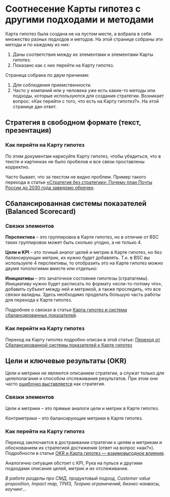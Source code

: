 # Соотнесение Карты гипотез с другими подходами и методами

Карта гипотез была создана не на пустом месте, а вобрала в себя множество разных подходов и методов. На этой странице собраны эти методы и по каждому из них:

1. Даны соответствия между их элементами и элементами Карты гипотез.
1. Показано как с них перейти на Карту гипотез.

Страница собрана по двум причинам:
1. Для соблюдения приемственности.
1. Часто у компаний или у человека уже есть какие-то методы или подходы, которые используются для создания стратегии. Возникает вопрос:  «Как перейти с того, что есть на Карту гипотез?». На этой странице дан ответ.

## Стратегия в свободном формате (текст, презентация)

### Как перейти на Карту гипотез
По этим документам нарисуйте Карту гипотез, чтобы убедиться, что в тексте и картинках не было пробелов и все связи проставлены корректно. 

Часто бывает, что за текстом не видно проблем. Пример такого перехода в статье [«Стратегия без стратегии»: Почему план Почты России до 2030 года заведомо обречен](https://vc.ru/money/1882762-strategiya-bez-strategii-pochemu-plan-pochty-rossii-do-2030-goda-zavedomo-obrechen).

## Сбалансированная системы показателей (Balanced Scorecard)

### Связки элементов

**Перспектива** – это группировка в Карте гипотез, но в отличие от BSC таких группировок может быть сколько угодно, а не только 4.

**Цели и KPI** – это точный аналог целей и метрик в Карте гипотез, но без балансирующих метрик, их нужно будет добавлять. Т.к. в BSC вы используете 4 перспективы, то отобразить это на Карте гипотез можно двумя топологиями вместе или отдельно:

**Инициативы** – это зачаточное состояние гипотезы (стратагемы). Инициативу нужно будет расписать по формату «если-то-потому что», добавить субъект между ней и метрикой, а также проследить, что все связки валидны. Здесь необходимо проделать бóльшую часть работы для перехода к Карте гипотез.

Подробнее о связках в статье [Карта гипотез и система сбалансированных показателей](https://vk.com/@nzaostrovtsev-karta-gipotez-i-sistema-sbalansirovannyh-pokazatelei).

### Как перейти на Карту гипотез

Переход на Карту гипотез подробно описан в этой статье: [Переход от Сбалансированной системы показателей к Карте гипотез](https://vc.ru/life/2056594-perehod-ot-bsc-k-karte-gipotez)

## Цели и ключевые результаты (OKR)
Цели и метрики не являются описанием стратегии, а служат только для целеполагания и способом отслеживания результатов. При этом они часто [ошибочно выставляется](https://vc.ru/opinions/1573299-strategiei-nazyvayut-vse-krome-samoi-strategii) как стратегия.

### Связки элементов
Цели и метрики – это прямые аналоги цели и метрик в Карте гипотез.

Контрметрики – это балансирующие метрики в Карте гипотез.

### Как перейти на Карту гипотез
Переход заключается в достраивании стратегии к целям и метрикам и обоснованием их стратегией достижения (ответ на вопрос «как?»). Подробности в статье [OKR и Карта гипотез — взаимовыгодное влияние](https://vc.ru/id138016/1068221-okr-i-karta-gipotez-vzaimovygodnoe-vliyanie).

 Аналогично ситуация обстоит с KPI, Рука на пульсе и другими подходами описания целей, метрик и их отслеживание.

_В работе разделы про СМД, продуктовый подход, Customer value proposition, Impact map, ТРИЗ, Теорию ограничений, бизнес-канвасы, коучинг..._
